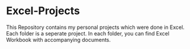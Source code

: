 # Excel-Projects
This Repository contains my personal projects which were done in Excel. Each folder is a seperate project. In each folder, you can find Excel Workbook with accompanying documents.
